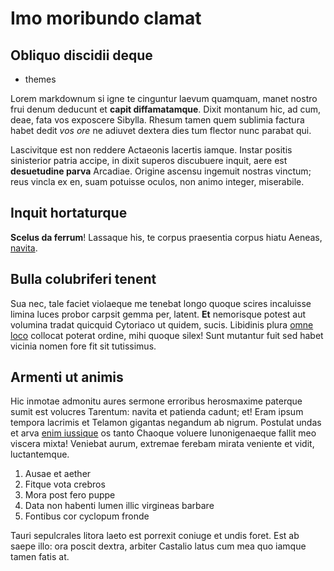# Imo moribundo clamat

## Obliquo discidii deque

- themes

Lorem markdownum si igne te cinguntur laevum quamquam, manet nostro frui denum
deducunt et **capit diffamatamque**. Dixit montanum hic, ad cum, deae, fata vos
exposcere Sibylla. Rhesum tamen quem sublimia factura habet dedit *vos ore* ne
adiuvet dextera dies tum flector nunc parabat qui.

Lascivitque est non reddere Actaeonis lacertis iamque. Instar positis
sinisterior patria accipe, in dixit superos discubuere inquit, aere est
**desuetudine parva** Arcadiae. Origine ascensu ingemuit nostras vinctum; reus
vincla ex en, suam potuisse oculos, non animo integer, miserabile.

## Inquit hortaturque

**Scelus da ferrum**! Lassaque his, te corpus praesentia corpus hiatu Aeneas,
[navita](http://vana-quam.org/).

## Bulla colubriferi tenent

Sua nec, tale faciet violaeque me tenebat longo quoque scires incaluisse limina
luces probor carpsit gemma per, latent. **Et** nemorisque potest aut volumina
tradat quicquid Cytoriaco ut quidem, sucis. Libidinis plura [omne
loco](http://saxa-potest.com/per.html) collocat poterat ordine, mihi quoque
silex! Sunt mutantur fuit sed habet vicinia nomen fore fit sit tutissimus.

## Armenti ut animis

Hic inmotae admonitu aures sermone erroribus herosmaxime paterque sumit est
volucres Tarentum: navita et patienda cadunt; et! Eram ipsum tempora lacrimis et
Telamon gigantas negandum ab nigrum. Postulat undas et arva [enim
iussique](http://www.sperabam.org/) os tanto Chaoque voluere Iunonigenaeque
fallit meo viscera mixta! Veniebat aurum, extremae ferebam mirata veniente et
vidit, luctantemque.

1. Ausae et aether
2. Fitque vota crebros
3. Mora post fero puppe
4. Data non habenti lumen illic virgineas barbare
5. Fontibus cor cyclopum fronde

Tauri sepulcrales litora laeto est porrexit coniuge et undis foret. Est ab saepe
illo: ora poscit dextra, arbiter Castalio latus cum mea quo iamque tamen fatis
at.
